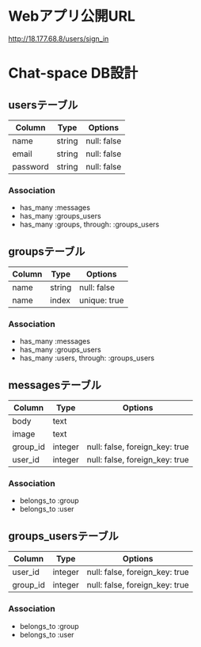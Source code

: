 <!-- # README -->

<!-- This README would normally document whatever steps are necessary to get the
application up and running.

Things you may want to cover:

* Ruby version

* System dependencies

* Configuration

* Database creation

* Database initialization -->

# Webアプリ公開URL
http://18.177.68.8/users/sign_in

# Chat-space DB設計
## usersテーブル
|Column|Type|Options|
|------|----|-------|
|name|string|null: false|
|email|string|null: false|
|password|string|null: false|
### Association
- has_many :messages
- has_many :groups_users
- has_many :groups,  through:  :groups_users

## groupsテーブル
|Column|Type|Options|
|------|----|-------|
|name|string|null: false|
|name|index|unique: true|
### Association
- has_many :messages
- has_many :groups_users
- has_many :users,  through: :groups_users

## messagesテーブル
|Column|Type|Options|
|------|----|-------|
|body|text||
|image|text||
|group_id|integer|null: false, foreign_key: true|
|user_id|integer|null: false, foreign_key: true|
### Association
- belongs_to :group
- belongs_to :user

## groups_usersテーブル
|Column|Type|Options|
|------|----|-------|
|user_id|integer|null: false, foreign_key: true|
|group_id|integer|null: false, foreign_key: true|
### Association
- belongs_to :group
- belongs_to :user

<!-- * How to run the test suite

* Services (job queues, cache servers, search engines, etc.)

* Deployment instructions

* ... -->
